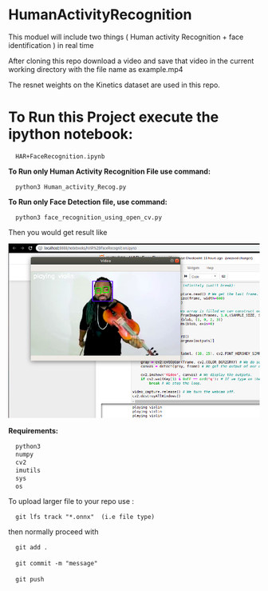 # HumanActivityRecognition
This moduel will include two things ( Human activity Recognition + face identification ) in real time

After cloning this repo
download a video and save that video in the current working directory with the file name as example.mp4 

The resnet weights on the Kinetics dataset are used in this repo.

# To Run this Project execute the ipython notebook:
      
      HAR+FaceRecognition.ipynb

**To Run only Human Activity Recognition File use command:**

      python3 Human_activity_Recog.py 
      
**To Run only Face Detection file, use command:**

      python3 face_recognition_using_open_cv.py
      
 Then you would get result like
 
 ![](HAR+FaceDetection.png)
 
**Requirements:**
      
      python3
      numpy
      cv2
      imutils
      sys
      os

To upload larger file to your repo
use : 

      git lfs track "*.onnx"  (i.e file type)
      
then normally proceed with 

      git add .
      
      git commit -m "message"
      
      git push
